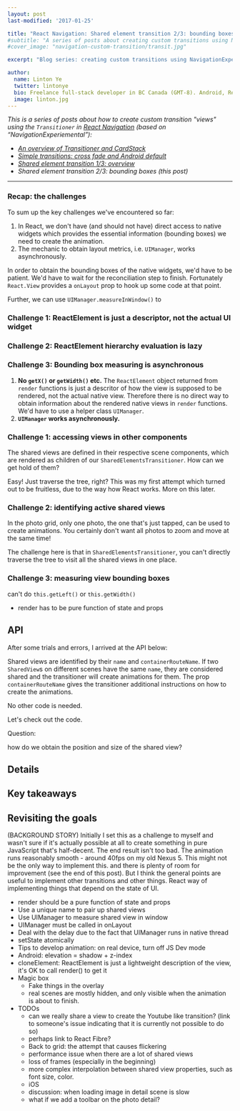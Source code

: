 ```yaml
---
layout: post
last-modified: '2017-01-25'

title: "React Navigation: Shared element transition 2/3: bounding boxes"
#subtitle: "A series of posts about creating custom transitions using NavigationExperimental."
#cover_image: "navigation-custom-transition/transit.jpg"

excerpt: "Blog series: creating custom transitions using NavigationExperimental. This post covers key challenges in the implementation."

author:
  name: Linton Ye
  twitter: lintonye
  bio: Freelance full-stack developer in BC Canada (GMT-8). Android, React Native, Node.js, MongoDB, PostgreSQL. <a href="mailto:linton@jimulabs.com">Hire me.</a>
  image: linton.jpg
---
```


*This is a series of posts about how to create custom transition "views" using the `Transitioner` in [React Navigation](https://reactnavigation.org/) (based on “NavigationExperiemental”):*

- *[An overview of Transitioner and CardStack](/2016/12/20/navigation-experimental-custom-transition-1.html)*
- *[Simple transitions: cross fade and Android default](/2016/12/22/navigation-experimental-custom-transition-2.html)*
- *[Shared element transition 1/3: overview](/2017/01/23/react-navigation-shared-element-transition-1.html)*
- *Shared element transition 2/3: bounding boxes (this post)*

---



### Recap: the challenges

To sum up the key challenges we've encountered so far:

1. In React, we don't have (and should not have) direct access to native widgets which provides the essential information (bounding boxes) we need to create the animation.
2. The mechanic to obtain layout metrics, i.e. `UIManager`, works asynchronously.



In order to obtain the bounding boxes of the native widgets, we'd have to be patient. We'd have to wait for the reconciliation step to finish. Fortunately `React.View` provides a `onLayout` prop to hook up some code at that point.

Further, we can use `UIManager.measureInWindow()` to

### Challenge 1: ReactElement is just a descriptor, not the actual UI widget
### Challenge 2: ReactElement hierarchy evaluation is lazy
### Challenge 3: Bounding box measuring is asynchronous

1. **No `getX()` or `getWidth()` etc.** The `ReactElement` object returned from `render` functions is just a descritor of how the view is supposed to be rendered, not the actual native view. Therefore there is no direct way to obtain information about the rendered native views in `render` functions. We'd have to use a helper class `UIManager`.
2. **`UIManager` works asynchronously.**

### Challenge 1: accessing views in other components
The shared views are defined in their respective scene components, which are rendered as children of our `SharedElementsTransitioner`. How can we get hold of them?

Easy! Just traverse the tree, right? This was my first attempt which turned out to be fruitless, due to the way how React works. More on this later.

### Challenge 2: identifying active shared views
In the photo grid, only one photo, the one that's just tapped, can be used to create animations. You certainly don't want all photos to zoom and move at the same time!

The challenge here is that in `SharedElementsTransitioner`, you can't directly traverse the tree to visit all the shared views in one place.

### Challenge 3: measuring view bounding boxes
can't do `this.getLeft()` or `this.getWidth()`

- render has to be pure function of state and props



## API
After some trials and errors, I arrived at the API below:


Shared views are identified by their `name` and `containerRouteName`. If two `SharedView`s  on different scenes have the same `name`, they are considered shared and the transitioner will create animations for them. The prop `containerRouteName` gives the transitioner additional instructions on how to create the animations.

No other code is needed.



Let's check out the code.

Question:

how do we obtain the position and size of the shared view?


## Details
## Key takeaways
## Revisiting the goals


(BACKGROUND STORY)
Initially I set this as a challenge to myself and wasn't sure if it's actually possible at all to create something in pure JavaScript that's half-decent. The end result isn't too bad. The animation runs reasonably smooth - around 40fps on my old Nexus 5. This might not be the only way to implement this. and there is plenty of room for improvement (see the end of this post). But I think the general points are useful to implement other transitions and other things. React way of implementing things that depend on the state of UI.


- render should be a pure function of state and props
- Use a unique name to pair up shared views
- Use UIManager to measure shared view in window
- UIManager must be called in onLayout
- Deal with the delay due to the fact that UIManager runs in native thread
- setState atomically
- Tips to develop animation: on real device, turn off JS Dev mode
- Android: elevation = shadow + z-index
- cloneElement: ReactElement is just a lightweight description of the view, it's OK to call render() to get it
- Magic box
  - Fake things in the overlay
  - real scenes are mostly hidden, and only visible when the animation is about to finish.
- TODOs
  - can we really share a view to create the Youtube like transition? (link to someone's issue indicating that it is currently not possible to do so)
  - perhaps link to React Fibre?
  - Back to grid: the attempt that causes flickering
  - performance issue when there are a lot of shared views
  - loss of frames (especially in the beginning)
  - more complex interpolation between shared view properties, such as font size, color.
  - iOS
  - discussion: when loading image in detail scene is slow
  - what if we add a toolbar on the photo detail?
